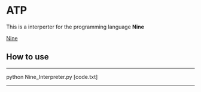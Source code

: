 # ATP
<p>This is a interperter for the programming language <b>Nine</b></p>
<a href="https://esolangs.org/wiki/Nine"> Nine </a>

<h2> How to use </h2>

----

python Nine_Interpreter.py [code.txt]

----
